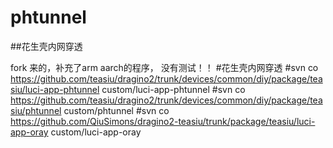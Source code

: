 # phtunnel

##花生壳内网穿透


fork 来的，补充了arm aarch的程序， 没有测试！！ 
          #花生壳内网穿透
          #svn co https://github.com/teasiu/dragino2/trunk/devices/common/diy/package/teasiu/luci-app-phtunnel custom/luci-app-phtunnel
          #svn co https://github.com/teasiu/dragino2/trunk/devices/common/diy/package/teasiu/phtunnel custom/phtunnel
          #svn co https://github.com/QiuSimons/dragino2-teasiu/trunk/package/teasiu/luci-app-oray custom/luci-app-oray
